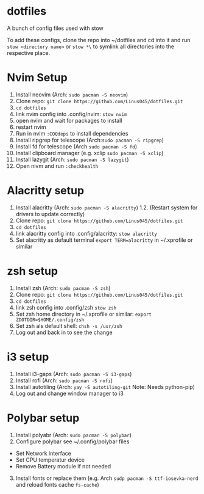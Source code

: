 # dotfiles
A bunch of config files used with stow

To add these configs, clone the repo into ~/dotfiles and cd into it and run `stow <directory name>` or `stow *\` to symlink all directories into the respective place.

# Nvim Setup
1. Install neovim (Arch: `sudo pacman -S neovim`)
2. Clone repo: `git clone https://github.com/Linus045/dotfiles.git`
3. `cd dotfiles`
4. link nvim config into .config/nvim: `stow nvim` 
5. open nvim and wait for packages to install
6. restart nvim
7. Run in nvim `:COQdeps` to install dependencies
8. Install ripgrep for telescope (Arch:`sudo pacman -S ripgrep`)
9. Install fd for telescope (Arch `sudo pacman -S fd`)
9. Install clipboard manager (e.g. xclip `sudo pacman -S xclip`)
10. Install lazygit (Arch: `sudo pacman -S lazygit`)
10. Open nivm and run `:checkhealth`

# Alacritty setup
1. Install alacritty (Arch: `sudo pacman -S alacritty`)
1.2. (Restart system for drivers to update correctly)
2. Clone repo: `git clone https://github.com/Linus045/dotfiles.git`
3. `cd dotfiles`
4. link alacritty config into .config/alacritty: `stow alacritty`
5. Set alacritty as default terminal `export TERM=alacritty` in ~/.xprofile or similar

# zsh setup
1. Install zsh (Arch: `sudo pacman -S zsh`)
2. Clone repo: `git clone https://github.com/Linus045/dotfiles.git`
3. `cd dotfiles`
4. link zsh config into .config/zsh `stow zsh`
5. Set zsh home directory in ~/.xprofile or similar: `export ZDOTDIR=$HOME/.config/zsh`
6. Set zsh als default shell: `chsh -s /usr/zsh`
7. Log out and back in to see the change

# i3 setup
1. Install i3-gaps (Arch: `sudo pacman -S i3-gaps`)
2. Install rofi (Arch: `sudo pacman -S rofi`)
3. Install autotiling (Arch: `yay -S autotiling-git` Note: Needs python-pip)
3. Log out and change window manager to i3

# Polybar setup
1. Install polyabr (Arch: `sudo pacman -S polybar`)
2. Configure polybar see ~/.config/polybar files
  - Set Network interface
  - Set CPU temperatur device
  - Remove Battery module if not needed
3. Install fonts or replace them (e.g. Arch `sudp pacman -S ttf-iosevka-nerd` and reload fonts cache `fs-cache`)

